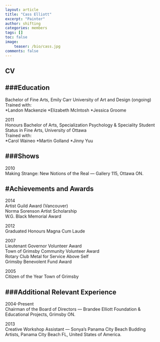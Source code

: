 ```yaml
---
layout: article
title: "Cass Elliott"
excerpt: "Painter"
author: shifting
categories: members
tags: []
toc: false
image: 
	teaser: /bio/cass.jpg
comments: false
---
```


## CV

###Education
----------------------

Bachelor of Fine Arts, Emily Carr University of Art and Design (ongoing) <br>
Trained with: <br>
*Landon Mackenzie
*Elizabeth McIntosh
*Jessica Groome

2011 <br>
Honours Bachelor of Arts, Specialization Psychology & Speciality Student Status in Fine Arts, University of Ottawa <br>
Trained with: <br>
*Carol Waineo
*Martin Golland
*Jinny Yuu


###Shows
----------------------

2010 <br>
Making Strange: New Notions of the Real  — Gallery 115, Ottawa ON.

#Achievements and Awards
----------------------

2014 <br>
Artist Guild Award (Vancouver) <br>
Norma Sorenson Artist Scholarship <br>
W.G. Black Memorial Award

2012 <br>
Graduated Honours Magna Cum Laude

2007 <br>
Lieutenant Governor Volunteer Award <br>
Town of Grimsby Community Volunteer Award <br>
Rotary Club Metal for Service Above Self <br>
Grimsby Benevolent Fund Award 

2005 <br>
Citizen of the Year Town of Grimsby

###Additional Relevant Experience
----------------------
2004-Present <br>
Chairman of the Board of Directors — Brandee Elliott Foundation & Educational Projects, Grimsby ON.

2013 <br>
Creative Workshop Assistant — Sonya’s Panama City Beach Budding Artists, Panama City Beach FL, United States of America.
